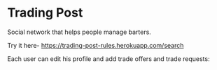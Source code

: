# Trading Post

Social network that helps people manage barters.

Try it here- https://trading-post-rules.herokuapp.com/search

Each user can edit his profile and add trade offers and trade requests:

